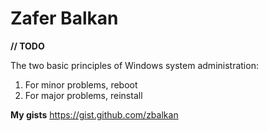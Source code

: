 # Zafer Balkan

**// TODO**

The two basic principles of Windows system administration:

1. For minor problems, reboot
2. For major problems, reinstall

**My gists**
https://gist.github.com/zbalkan
